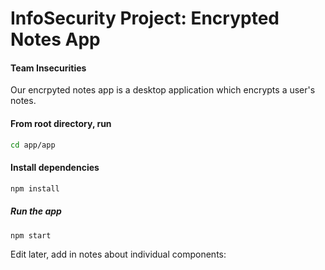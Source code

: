 # InfoSecurity Project: Encrypted Notes App
#### Team Insecurities

Our encrpyted notes app is a desktop application which encrypts a user's notes.

#### From root directory, run
```bash
cd app/app
```
#### Install dependencies
```bash
npm install
```
##### Run the app
```bash
npm start
```

Edit later, add in notes about individual components:

